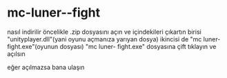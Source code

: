 # mc-luner--fight

nasıl indirilir öncelikle .zip dosyasını açın ve içindekileri çıkartın birisi "unityplayer.dll"(yani oyunu açmanıza yarıyan dosya) ikincisi de "mc luner- fight.exe"(oyunun dosyası) "mc luner- fight.exe" dosyasına çift tıklayın ve açılsın

eğer açılmazsa bana ulaşın
